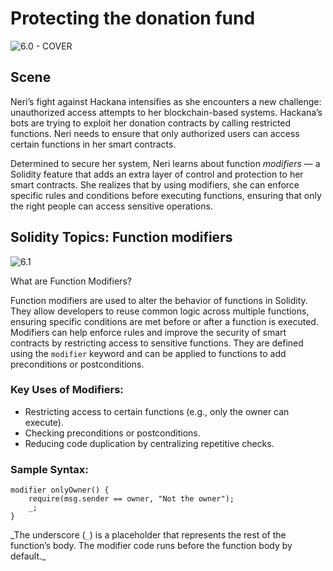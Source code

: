 # Protecting the donation fund

![6.0 - COVER](https://blockskwela.s3.ap-southeast-1.amazonaws.com/courses/contracts/ch_01_basic_solidity/le_06_protecting_the_donation_fund/6.0%20-%20COVER.png)

## Scene

Neri’s fight against Hackana intensifies as she encounters a new challenge: unauthorized access attempts to her blockchain-based systems. Hackana’s bots are trying to exploit her donation contracts by calling restricted functions. Neri needs to ensure that only authorized users can access certain functions in her smart contracts.

Determined to secure her system, Neri learns about function _modifiers_ — a Solidity feature that adds an extra layer of control and protection to her smart contracts. She realizes that by using modifiers, she can enforce specific rules and conditions before executing functions, ensuring that only the right people can access sensitive operations.

## Solidity Topics: Function modifiers

![6.1](https://blockskwela.s3.ap-southeast-1.amazonaws.com/courses/contracts/ch_01_basic_solidity/le_06_protecting_the_donation_fund/6.1.png)

What are Function Modifiers?

Function modifiers are used to alter the behavior of functions in Solidity. They allow developers to reuse common logic across multiple functions, ensuring specific conditions are met before or after a function is executed. Modifiers can help enforce rules and improve the security of smart contracts by restricting access to sensitive functions. They are defined using the `modifier` keyword and can be applied to functions to add preconditions or postconditions.

### Key Uses of Modifiers:

- Restricting access to certain functions (e.g., only the owner can execute).
- Checking preconditions or postconditions.
- Reducing code duplication by centralizing repetitive checks.

### Sample Syntax:

```solidity
modifier onlyOwner() {
    require(msg.sender == owner, "Not the owner");
    _;
}
```

_The underscore (`_`) is a placeholder that represents the rest of the function’s body. The modifier code runs before the function body by default.\_
